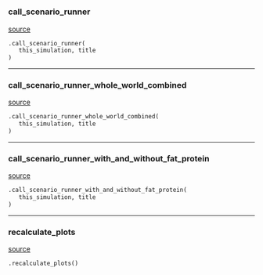 #


### call_scenario_runner
[source](https://github.com/allfed/allfed-integrated-model/blob/master/src/scenarios/create_figure_2abcde.py/#L19)
```python
.call_scenario_runner(
   this_simulation, title
)
```


----


### call_scenario_runner_whole_world_combined
[source](https://github.com/allfed/allfed-integrated-model/blob/master/src/scenarios/create_figure_2abcde.py/#L37)
```python
.call_scenario_runner_whole_world_combined(
   this_simulation, title
)
```


----


### call_scenario_runner_with_and_without_fat_protein
[source](https://github.com/allfed/allfed-integrated-model/blob/master/src/scenarios/create_figure_2abcde.py/#L67)
```python
.call_scenario_runner_with_and_without_fat_protein(
   this_simulation, title
)
```


----


### recalculate_plots
[source](https://github.com/allfed/allfed-integrated-model/blob/master/src/scenarios/create_figure_2abcde.py/#L82)
```python
.recalculate_plots()
```

